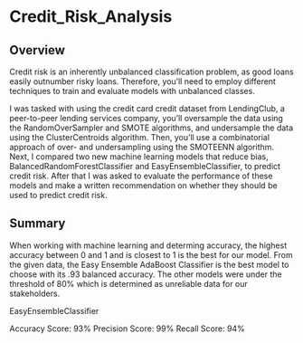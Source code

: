 # Credit_Risk_Analysis



## Overview

Credit risk is an inherently unbalanced classification problem, as good loans easily outnumber risky loans. Therefore, you’ll need to employ different techniques to train and evaluate models with unbalanced classes. 

I was tasked with using the credit card credit dataset from LendingClub, a peer-to-peer lending services company, you’ll oversample the data using the RandomOverSampler and SMOTE algorithms, and undersample the data using the ClusterCentroids algorithm. Then, you’ll use a combinatorial approach of over- and undersampling using the SMOTEENN algorithm. Next, I compared two new machine learning models that reduce bias, BalancedRandomForestClassifier and EasyEnsembleClassifier, to predict credit risk. After that I was asked to evaluate the performance of these models and make a written recommendation on whether they should be used to predict credit risk.


## Summary 

When working with machine learning and determing accuracy, the highest accuracy between 0 and 1 and is closest to 1 is the best for our model. From the given data, the Easy Ensemble AdaBoost Classifier is the best model to choose with its .93 balanced accuracy. The other models were under the threshold of 80% which is determined as unreliable data for our stakeholders. 

EasyEnsembleClassifier

Accuracy Score: 93%
Precision Score: 99%
Recall Score: 94%

